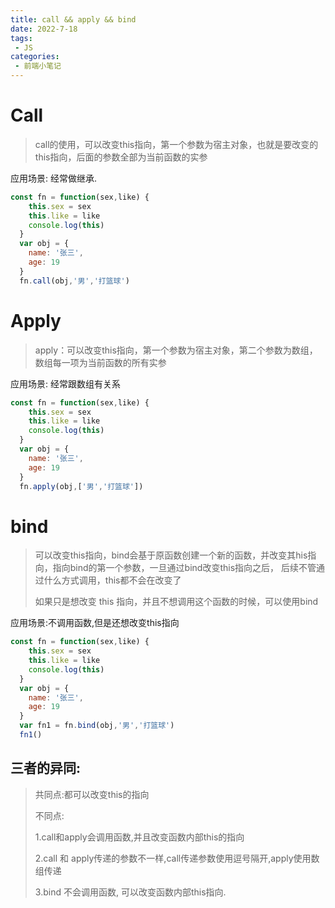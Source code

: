 ```yaml
---
title: call && apply && bind
date: 2022-7-18
tags:
 - JS
categories:
 - 前端小笔记
---
```


# Call
> call的使用，可以改变this指向，第一个参数为宿主对象，也就是要改变的this指向，后面的参数全部为当前函数的实参

应用场景:  经常做继承.
```js
const fn = function(sex,like) {
    this.sex = sex
    this.like = like
    console.log(this)
  }  
  var obj = {
    name: '张三',
    age: 19
  }
  fn.call(obj,'男','打篮球')

```

# Apply

> apply：可以改变this指向，第一个参数为宿主对象，第二个参数为数组，数组每一项为当前函数的所有实参

应用场景:  经常跟数组有关系

```js
const fn = function(sex,like) {
    this.sex = sex
    this.like = like
    console.log(this)
  }  
  var obj = {
    name: '张三',
    age: 19
  }
  fn.apply(obj,['男','打篮球'])

```
# bind
>可以改变this指向，bind会基于原函数创建一个新的函数，并改变其his指向，指向bind的第一个参数，一旦通过bind改变this指向之后，
  后续不管通过什么方式调用，this都不会在改变了
>
>如果只是想改变 this 指向，并且不想调用这个函数的时候，可以使用bind

应用场景:不调用函数,但是还想改变this指向
```js
const fn = function(sex,like) {
    this.sex = sex
    this.like = like
    console.log(this)
  }  
  var obj = {
    name: '张三',
    age: 19
  }
  var fn1 = fn.bind(obj,'男','打篮球')
  fn1()

```
## 三者的异同:

> 共同点:都可以改变this的指向
> 
> 不同点:
> 
> 1.call和apply会调用函数,并且改变函数内部this的指向
> 
> 2.call 和 apply传递的参数不一样,call传递参数使用逗号隔开,apply使用数组传递
> 
> 3.bind  不会调用函数, 可以改变函数内部this指向.
